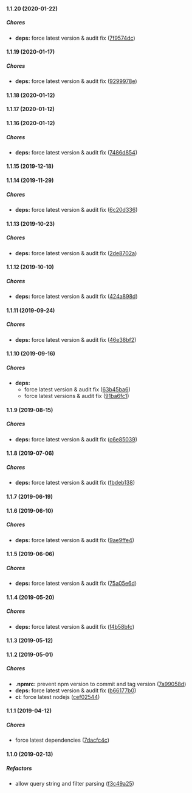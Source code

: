 #### 1.1.20 (2020-01-22)

##### Chores

* **deps:**  force latest version & audit fix ([7f9574dc](https://github.com/lykmapipo/express-mquery/commit/7f9574dc8099167542245e0c68dac06fca45069a))

#### 1.1.19 (2020-01-17)

##### Chores

* **deps:**  force latest version & audit fix ([9299978e](https://github.com/lykmapipo/express-mquery/commit/9299978ecb700b40a7cb7c421118a8205f595a49))

#### 1.1.18 (2020-01-12)

#### 1.1.17 (2020-01-12)

#### 1.1.16 (2020-01-12)

##### Chores

* **deps:**  force latest version & audit fix ([7486d854](https://github.com/lykmapipo/express-mquery/commit/7486d8541626ec538b0605fc6eb93840e0ec54f3))

#### 1.1.15 (2019-12-18)

#### 1.1.14 (2019-11-29)

##### Chores

* **deps:**  force latest version & audit fix ([6c20d336](https://github.com/lykmapipo/express-mquery/commit/6c20d33644471fa10d7cb499e6186eeb381664b0))

#### 1.1.13 (2019-10-23)

##### Chores

* **deps:**  force latest version & audit fix ([2de8702a](https://github.com/lykmapipo/express-mquery/commit/2de8702a63c6575e571dee34a244648443bee069))

#### 1.1.12 (2019-10-10)

##### Chores

* **deps:**  force latest version & audit fix ([424a898d](https://github.com/lykmapipo/express-mquery/commit/424a898d8320573ec031ca20de6302338c5eb0b7))

#### 1.1.11 (2019-09-24)

##### Chores

* **deps:**  force latest version & audit fix ([46e38bf2](https://github.com/lykmapipo/express-mquery/commit/46e38bf2a19d744cd7af6b0502f3ff9518aac820))

#### 1.1.10 (2019-09-16)

##### Chores

* **deps:**
  *  force latest version & audit fix ([63b45ba6](https://github.com/lykmapipo/express-mquery/commit/63b45ba6b54082600d942910ac2f67dd629a5c5a))
  *  force latest versions & audit fix ([91ba6fc1](https://github.com/lykmapipo/express-mquery/commit/91ba6fc100cf4b58b2bf4a6f547632fde37fe0a2))

#### 1.1.9 (2019-08-15)

##### Chores

* **deps:**  force latest version & audit fix ([c6e85039](https://github.com/lykmapipo/express-mquery/commit/c6e8503937e6257894273382bd2be5a61b086df1))

#### 1.1.8 (2019-07-06)

##### Chores

* **deps:**  force latest version & audit fix ([fbdeb138](https://github.com/lykmapipo/express-mquery/commit/fbdeb1386beef01bec2d17ce8353386843e92532))

#### 1.1.7 (2019-06-19)

#### 1.1.6 (2019-06-10)

##### Chores

* **deps:**  force latest version & audit fix ([9ae9ffe4](https://github.com/lykmapipo/express-mquery/commit/9ae9ffe48d6d42dd99df12f9f01a2c0a62fa11b4))

#### 1.1.5 (2019-06-06)

##### Chores

* **deps:**  force latest version & audit fix ([75a05e6d](https://github.com/lykmapipo/express-mquery/commit/75a05e6de33f15857c6fe0d358fb8b32a70a7ae0))

#### 1.1.4 (2019-05-20)

##### Chores

* **deps:**  force latest version & audit fix ([f4b58bfc](https://github.com/lykmapipo/express-mquery/commit/f4b58bfc61fd9df433437b782eb04d1558be8623))

#### 1.1.3 (2019-05-12)

#### 1.1.2 (2019-05-01)

##### Chores

* **.npmrc:**  prevent npm version to commit and tag version ([7a99058d](https://github.com/lykmapipo/express-mquery/commit/7a99058d7ef05d01b130793a0aaf8debea7ceda3))
* **deps:**  force latest version & audit fix ([b66177b0](https://github.com/lykmapipo/express-mquery/commit/b66177b0e40687f2b29f958ca1db13caf2acadad))
* **ci:**  force latest nodejs ([cef02544](https://github.com/lykmapipo/express-mquery/commit/cef02544047e51ee469de048e4db1013fb1db279))

#### 1.1.1 (2019-04-12)

##### Chores

*  force latest dependencies ([7dacfc4c](https://github.com/lykmapipo/express-mquery/commit/7dacfc4c3b75d20f4d606e15379216aeacea4ddc))

#### 1.1.0 (2019-02-13)

##### Refactors

*  allow query string and filter parsing ([f3c49a25](https://github.com/lykmapipo/express-mquery/commit/f3c49a253e68f4558ca80ade232b088cc5371763))

